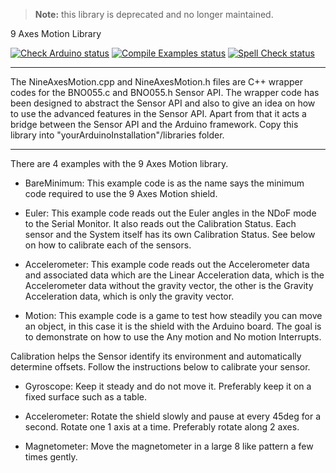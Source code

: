 > **Note:** this library is deprecated and no longer maintained.

9 Axes Motion Library

[![Check Arduino status](https://github.com/arduino-libraries/NineAxesMotion/actions/workflows/check-arduino.yml/badge.svg)](https://github.com/arduino-libraries/NineAxesMotion/actions/workflows/check-arduino.yml)
[![Compile Examples status](https://github.com/arduino-libraries/NineAxesMotion/actions/workflows/compile-examples.yml/badge.svg)](https://github.com/arduino-libraries/NineAxesMotion/actions/workflows/compile-examples.yml)
[![Spell Check status](https://github.com/arduino-libraries/NineAxesMotion/actions/workflows/spell-check.yml/badge.svg)](https://github.com/arduino-libraries/NineAxesMotion/actions/workflows/spell-check.yml)

-----------
The NineAxesMotion.cpp and NineAxesMotion.h files are C++ wrapper codes for the
BNO055.c and BNO055.h Sensor API. The wrapper code has been designed to
abstract the Sensor API and also to give an idea on how to use the
advanced features in the Sensor API. Apart from that it acts a bridge
between the Sensor API and the Arduino framework. Copy this library into
"yourArduinoInstallation"/libraries folder.


-------------------------------------------------------------------------------
There are 4 examples with the 9 Axes Motion library.

 - BareMinimum: This example code is as the name says the minimum code
	required to use the 9 Axes Motion shield.

 - Euler: This example code reads out the Euler angles in the NDoF mode to
	the Serial Monitor. It also reads out the Calibration Status. Each sensor
	and the System itself has its own Calibration Status. See below on how to
	calibrate each of the sensors.

 - Accelerometer: This example code reads out the Accelerometer data and
	associated data which are the Linear Acceleration data, which is the
	Accelerometer data without the gravity vector, the other is the Gravity
	Acceleration data, which is only the gravity vector.

 - Motion: This example code is a game to test how steadily you can move an
	object, in this case it is the shield with the Arduino board. The goal is
	to demonstrate on how to use the Any motion and No motion Interrupts.

Calibration helps the Sensor identify its environment and automatically
determine offsets. Follow the instructions below to calibrate your sensor.

 - Gyroscope: Keep it steady and do not move it. Preferably keep it on a fixed
	surface such as a table.

 - Accelerometer: Rotate the shield slowly and pause at every 45deg for a
	second. Rotate one 1 axis at a time. Preferably rotate along 2 axes.

 - Magnetometer: Move the magnetometer in a large 8 like pattern a few times
	gently.
